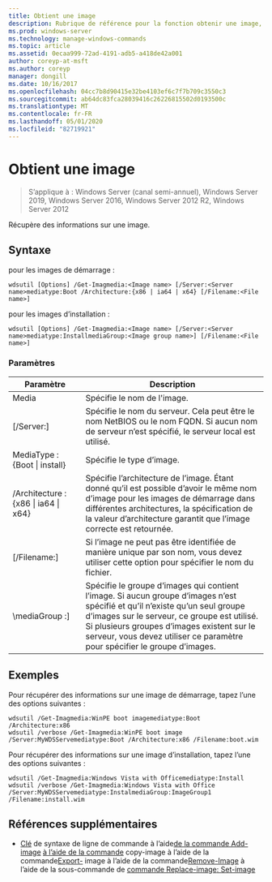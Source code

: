 ```yaml
---
title: Obtient une image
description: Rubrique de référence pour la fonction obtenir une image, qui récupère des informations sur une image.
ms.prod: windows-server
ms.technology: manage-windows-commands
ms.topic: article
ms.assetid: 0ecaa999-72ad-4191-adb5-a418de42a001
author: coreyp-at-msft
ms.author: coreyp
manager: dongill
ms.date: 10/16/2017
ms.openlocfilehash: 04cc7b8d90415e32be4103ef6c7f7b709c3550c3
ms.sourcegitcommit: ab64dc83fca28039416c26226815502d0193500c
ms.translationtype: MT
ms.contentlocale: fr-FR
ms.lasthandoff: 05/01/2020
ms.locfileid: "82719921"
---
```

# <a name="get-image"></a>Obtient une image

> S’applique à : Windows Server (canal semi-annuel), Windows Server 2019, Windows Server 2016, Windows Server 2012 R2, Windows Server 2012

Récupère des informations sur une image.

## <a name="syntax"></a>Syntaxe
pour les images de démarrage :
```
wdsutil [Options] /Get-Imagmedia:<Image name> [/Server:<Server name>mediatype:Boot /Architecture:{x86 | ia64 | x64} [/Filename:<File name>]
```
pour les images d’installation :
```
wdsutil [Options] /Get-Imagmedia:<Image name> [/Server:<Server name>mediatype:InstallmediaGroup:<Image group name>] [/Filename:<File name>]
```
### <a name="parameters"></a>Paramètres
|Paramètre|Description|
|-------|--------|
Media<Image name>|Spécifie le nom de l'image.|
|[/Server:<Server name>]|Spécifie le nom du serveur. Cela peut être le nom NetBIOS ou le nom FQDN. Si aucun nom de serveur n’est spécifié, le serveur local est utilisé.|
MediaType : {Boot &#124; install}|Spécifie le type d’image.|
|/Architecture : {x86 &#124; ia64 &#124; x64}|Spécifie l’architecture de l’image. Étant donné qu’il est possible d’avoir le même nom d’image pour les images de démarrage dans différentes architectures, la spécification de la valeur d’architecture garantit que l’image correcte est retournée.|
|[/Filename:<File name>]|Si l’image ne peut pas être identifiée de manière unique par son nom, vous devez utiliser cette option pour spécifier le nom du fichier.|
|\mediaGroup :<Image group name>]|Spécifie le groupe d’images qui contient l’image. Si aucun groupe d’images n’est spécifié et qu’il n’existe qu’un seul groupe d’images sur le serveur, ce groupe est utilisé. Si plusieurs groupes d’images existent sur le serveur, vous devez utiliser ce paramètre pour spécifier le groupe d’images.|
## <a name="examples"></a>Exemples
Pour récupérer des informations sur une image de démarrage, tapez l’une des options suivantes :
```
wdsutil /Get-Imagmedia:WinPE boot imagemediatype:Boot /Architecture:x86
wdsutil /verbose /Get-Imagmedia:WinPE boot image /Server:MyWDSServemediatype:Boot /Architecture:x86 /Filename:boot.wim
```
Pour récupérer des informations sur une image d’installation, tapez l’une des options suivantes :
```
wdsutil /Get-Imagmedia:Windows Vista with Officemediatype:Install
wdsutil /verbose /Get-Imagmedia:Windows Vista with Office /Server:MyWDSServemediatype:InstalmediaGroup:ImageGroup1 /Filename:install.wim
```
## <a name="additional-references"></a>Références supplémentaires
- [Clé](command-line-syntax-key.md)
de syntaxe de ligne de commande à l’aide[de la commande Add-image](using-the-add-image-command.md)
[à l’aide de la commande](using-the-copy-image-command.md)
copy-image à l’aide de la commande[Export-](using-the-export-image-command.md)
image à l’aide de la commande[Remove-Image](using-the-remove-image-command.md)
à l’aide de la sous-commande de
[commande Replace-image](using-the-replace-image-command.md)[: Set-image](subcommand-set-image.md)
